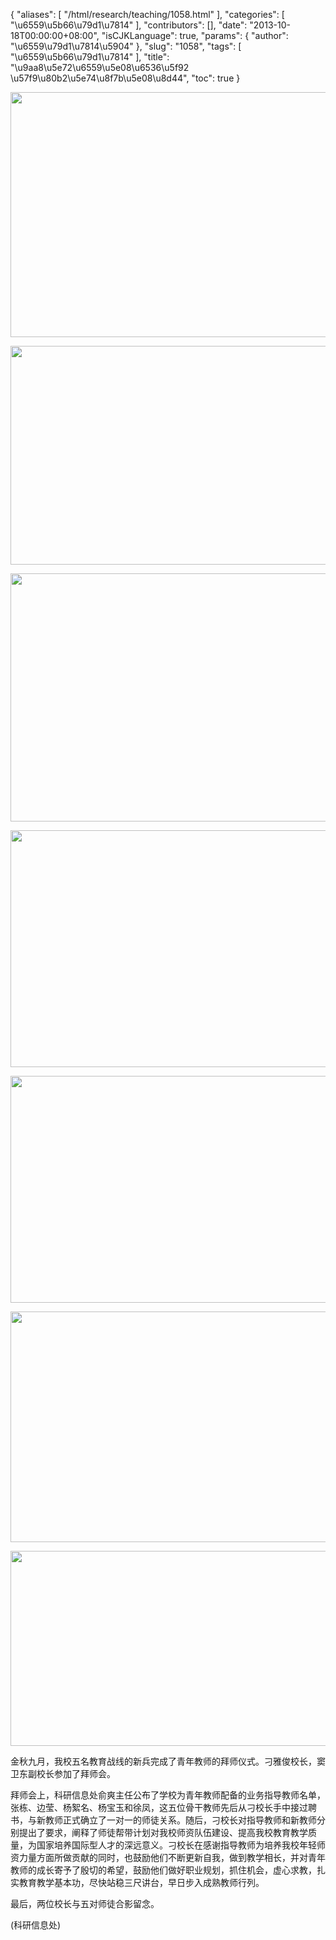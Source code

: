 {
    "aliases": [
        "/html/research/teaching/1058.html"
    ],
    "categories": [
        "\u6559\u5b66\u79d1\u7814"
    ],
    "contributors": [],
    "date": "2013-10-18T00:00:00+08:00",
    "isCJKLanguage": true,
    "params": {
        "author": "\u6559\u79d1\u7814\u5904"
    },
    "slug": "1058",
    "tags": [
        "\u6559\u5b66\u79d1\u7814"
    ],
    "title": "\u9aa8\u5e72\u6559\u5e08\u6536\u5f92 \u57f9\u80b2\u5e74\u8f7b\u5e08\u8d44",
    "toc": true
}


<img
    src="https://cdn.tfls.online/mirror/full/ddc203cccc0335ae15e2a44f4db6f688f6c2e2f9.jpg"
    style="display:block;margin-left:auto;margin-right:auto;"
    decoding="async"
    fetchpriority="auto"
    loading="lazy"
    height="392"
    width="600"
/>





<img
    src="https://cdn.tfls.online/mirror/full/ac85fe235f2ee14913118736c88014e8b6290d73.jpg"
    style="display:block;margin-left:auto;margin-right:auto;"
    decoding="async"
    fetchpriority="auto"
    loading="lazy"
    height="350"
    width="600"
/>





<img
    src="https://cdn.tfls.online/mirror/full/0017fc084fa40cf5f889a6d5602a7de00ada25d4.jpg"
    style="display:block;margin-left:auto;margin-right:auto;"
    decoding="async"
    fetchpriority="auto"
    loading="lazy"
    height="397"
    width="600"
/>





<img
    src="https://cdn.tfls.online/mirror/full/6b2c8363159f4eeca1e5f55cc99dbdaf4d44d9c5.jpg"
    style="display:block;margin-left:auto;margin-right:auto;"
    decoding="async"
    fetchpriority="auto"
    loading="lazy"
    height="379"
    width="600"
/>





<img
    src="https://cdn.tfls.online/mirror/full/b21c56e42314cab34fc0b50126566c38efdfd0d9.jpg"
    style="display:block;margin-left:auto;margin-right:auto;"
    decoding="async"
    fetchpriority="auto"
    loading="lazy"
    height="363"
    width="600"
/>





<img
    src="https://cdn.tfls.online/mirror/full/6859de6c982ad729e41c3375d25b1c2b9e620dcf.jpg"
    style="display:block;margin-left:auto;margin-right:auto;"
    decoding="async"
    fetchpriority="auto"
    loading="lazy"
    height="369"
    width="600"
/>





<img
    src="https://cdn.tfls.online/mirror/full/75de68d86444c5fea79901fadd4a84af70405dba.jpg"
    style="display:block;margin-left:auto;margin-right:auto;"
    decoding="async"
    fetchpriority="auto"
    loading="lazy"
    height="312"
    width="600"
/>




  





金秋九月，我校五名教育战线的新兵完成了青年教师的拜师仪式。刁雅俊校长，窦卫东副校长参加了拜师会。




拜师会上，科研信息处俞爽主任公布了学校为青年教师配备的业务指导教师名单，张栋、边莹、杨絮名、杨宝玉和徐凤，这五位骨干教师先后从刁校长手中接过聘书，与新教师正式确立了一对一的师徒关系。随后，刁校长对指导教师和新教师分别提出了要求，阐释了师徒帮带计划对我校师资队伍建设、提高我校教育教学质量，为国家培养国际型人才的深远意义。刁校长在感谢指导教师为培养我校年轻师资力量方面所做贡献的同时，也鼓励他们不断更新自我，做到教学相长，并对青年教师的成长寄予了殷切的希望，鼓励他们做好职业规划，抓住机会，虚心求教，扎实教育教学基本功，尽快站稳三尺讲台，早日步入成熟教师行列。




最后，两位校长与五对师徒合影留念。




(科研信息处)









  



